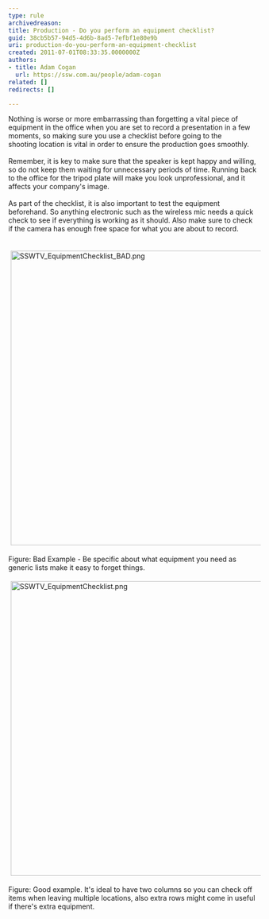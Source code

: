 ```yaml
---
type: rule
archivedreason: 
title: Production - Do you perform an equipment checklist?
guid: 38cb5b57-94d5-4d6b-8ad5-7efbf1e80e9b
uri: production-do-you-perform-an-equipment-checklist
created: 2011-07-01T08:33:35.0000000Z
authors:
- title: Adam Cogan
  url: https://ssw.com.au/people/adam-cogan
related: []
redirects: []

---
```



<p>Nothing is worse or more embarrassing than forgetting a vital piece of equipment in the office when you are set to record a presentation in a few moments, so making sure you use a checklist before going to the shooting&#160;location&#160;is vital in order to ensure the production goes smoothly.<br><br>Remember, it is key to make sure that the speaker is kept happy and willing, so do not keep them waiting for unnecessary periods of time. Running back to the office for the tripod plate will make you look unprofessional, and it affects your company's image.<br><br>As part of the checklist, it is also important to test the equipment beforehand. So anything electronic such as the wireless mic needs a quick check to see if everything is working as it should. Also make sure to check if the camera has enough free space for what you are abou​t to record.</p>

<p>&#160;<img src="/DesignandPresentation/RulesToBetterVideoRecording/PublishingImages/SSWTV_EquipmentChecklist_BAD.png" alt="SSWTV_EquipmentChecklist_BAD.png" style="margin&#58;5px;width&#58;593px;" /></p><p><span class="ssw-rteStyle-FigureBad">Figure&#58; Bad Example - Be specific about what equipment you need as generic lists make it easy to forget things.</span></p><p><img src="/DesignandPresentation/RulesToBetterVideoRecording/PublishingImages/SSWTV_EquipmentChecklist.png" alt="SSWTV_EquipmentChecklist.png" class="ssw-rteStyle-ImageArea" style="margin&#58;5px;width&#58;593px;" /><br></p>
<p><span class="ssw-rteStyle-FigureGood">Figure&#58; Good example. It's ideal to have two columns so you can check off items when leaving multiple locations, also extra rows might come in useful if there's extra equipment.</span></p>
<br><excerpt class='endintro'></excerpt><br>



